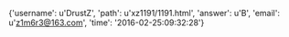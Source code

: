 {'username': u'DrustZ', 'path': u'xz1191/1191.html', 'answer': u'B', 'email': u'z1m6r3@163.com', 'time': '2016-02-25:09:32:28'}